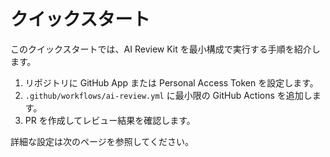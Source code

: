 # クイックスタート

このクイックスタートでは、AI Review Kit を最小構成で実行する手順を紹介します。

1. リポジトリに GitHub App または Personal Access Token を設定します。
2. `.github/workflows/ai-review.yml` に最小限の GitHub Actions を追加します。
3. PR を作成してレビュー結果を確認します。

詳細な設定は次のページを参照してください。
